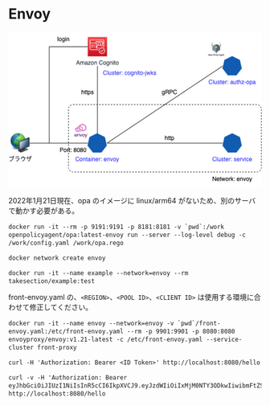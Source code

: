 Envoy
===

![図](envoy.png)

2022年1月21日現在、opa のイメージに linux/arm64 がないため、別のサーバで動かす必要がある。

```
docker run -it --rm -p 9191:9191 -p 8181:8181 -v `pwd`:/work openpolicyagent/opa:latest-envoy run --server --log-level debug -c /work/config.yaml /work/opa.rego
```

```
docker network create envoy
```

```
docker run -it --name example --network=envoy --rm takesection/example:test
```

front-envoy.yaml の、`<REGION>`、`<POOL ID>`、`<CLIENT ID>` は使用する環境に合わせて修正してください。

```
docker run -it --name envoy --network=envoy -v `pwd`/front-envoy.yaml:/etc/front-envoy.yaml --rm -p 9901:9901 -p 8080:8080 envoyproxy/envoy:v1.21-latest -c /etc/front-envoy.yaml --service-cluster front-proxy
```

```
curl -H 'Authorization: Bearer <ID Token>' http://localhost:8080/hello
```

```
curl -v -H 'Authorization: Bearer eyJhbGciOiJIUzI1NiIsInR5cCI6IkpXVCJ9.eyJzdWIiOiIxMjM0NTY3ODkwIiwibmFtZSI6IkpvaG4gRG9lIiwiaWF0IjoxNTE2MjM5MDIyfQ.SflKxwRJSMeKKF2QT4fwpMeJf36POk6yJV_adQssw5c' http://localhost:8080/hello
```
